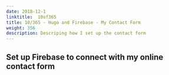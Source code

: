 ```yaml
---
date: 2018-12-1
linktitle:  10of365
title: 10/365 - Hugo and Firebase - My Contact Form
weight: 356
description: Descriping how I set up the contact form
--- 
```


## Set up Firebase to connect with my online contact form
